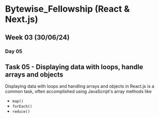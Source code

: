 # Bytewise_Fellowship (React & Next.js)
## Week 03 (30/06/24)

### Day 05
## Task 05 - Displaying data with loops, handle arrays and objects

Displaying data with loops and handling arrays and objects in React.js is a common task, often accomplished using JavaScript's array methods like
- `map()`
- `forEach()`
- `reduce()`
